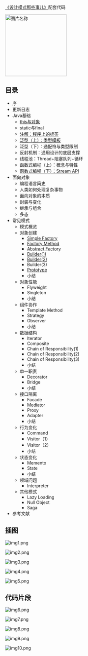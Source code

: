 [《设计模式那些事儿》](https://zhuanlan.zhihu.com/p/661886277)配套代码

<img src="https://picx.zhimg.com/v2-a7907f0d90d27deabff8b7616562df30" width = "200" height = "200" alt="图片名称"/>

## 目录

- 序
- 更新日志
- Java基础
    - [this与对象](https://www.yuque.com/bravo1988/design-pattern/vfev4l?singleDo)
    - static与final
    - [注解：程序上的标签](https://www.yuque.com/bravo1988/design-pattern/bwy2h987c2vsfy30?singleDoc)
    - [泛型（上）：类型模板](https://www.yuque.com/bravo1988/design-pattern/humtol?singleDoc)
    - 泛型（下）：通配符与类型限制
    - 反射机制：通用设计的底层支撑
    - 线程池：Thread+阻塞队列+循环
    - 函数式编程（上）：概念与特性
    - [函数式编程（下）：Stream API](https://www.yuque.com/bravo1988/design-pattern/kb201ebylq38p1al?singleDoc)
- 面向对象
    - 编程语言简史
    - 人类如何处理复杂事物
    - 面向对象的本质
    - 封装与变化
    - 继承与组合
    - 多态
- 常见模式
    - 模式概览
    - 对象创建
        - [Simple Factory](https://www.yuque.com/bravo1988/design-pattern/upy3ae0r7ac08a3u?singleDoc)
        - [Factory Method](https://www.yuque.com/bravo1988/design-pattern/kymtng91m0zkbxxz?singleDoc)
        - [Abstract Factory](https://www.yuque.com/bravo1988/design-pattern/syu7q3so655yuiey?singleDoc)
        - [Builder(1)](https://www.yuque.com/bravo1988/design-pattern/rf3rkfxp41tsl8gw?singleDoc)
        - [Builder(2)](https://www.yuque.com/bravo1988/design-pattern/ewi5v8zk9rharlbu?singleDoc)
        - Builder(3)
        - [Prototype](https://www.yuque.com/bravo1988/design-pattern/ewi5v8zk9rharlbu?singleDoc)
        - 小结
    - 对象性能
        - Flyweight
        - Singleton
        - 小结
    - 组件协作
        - Template Method
        - Strategy
        - Observer
        - 小结
    - 数据结构
        - Iterator
        - Composite
        - Chain of Responsibility(1)
        - Chain of Responsibility(2)
        - Chain of Responsibility(3)
        - 小结
    - 单一职责
        - Decorator
        - Bridge
        - 小结
    - 接口隔离
        - Facade
        - Mediator
        - Proxy
        - Adapter
        - 小结
    - 行为变化
        - Command
        - Visitor（1）
        - Visitor（2）
        - 小结
    - 状态变化
        - Memento
        - State
        - 小结
    - 领域问题
        - Interpreter
    - 其他模式
        - Lazy Loading
        - Null Object
        - Saga
- 参考文献

## 插图

![img1.png](https://pic1.zhimg.com/v2-fca63bd45a40d7d9671c7c58670cdec0_r.jpg)

![img2.png](https://pic3.zhimg.com/80/v2-f0511e52f0957be1065e775778a3d34e_1440w.webp)

![img3.png](https://pic2.zhimg.com/80/v2-bdc42931a3f1b298942b1b007a6924d9_1440w.webp)

![img4.png](https://pic1.zhimg.com/v2-b0bf96c12fa8fd3d34cd452a772656c4_r.jpg)

![img5.png](https://pic2.zhimg.com/80/v2-d77e9e7c8b63afee75067e72de57dfdd_1440w.webp)

## 代码片段

![img6.png](https://pic3.zhimg.com/v2-edf92d2dbf1c8962d12f72875f6eca8a_r.jpg)

![img7.png](https://pic4.zhimg.com/v2-e31965d75a4ea79c778627a8ac0b51c3_r.jpg)

![img8.png](https://pic4.zhimg.com/v2-c53e29e417fb0d9ff2c1009ee9cf7407_r.jpg)

![img9.png](https://pic2.zhimg.com/v2-0b607d374075d29592b653b4952c3809_r.jpg)

![img10.png](https://pic1.zhimg.com/v2-4afa22f7f193dc9dc4739398eca412f8_r.jpg)





